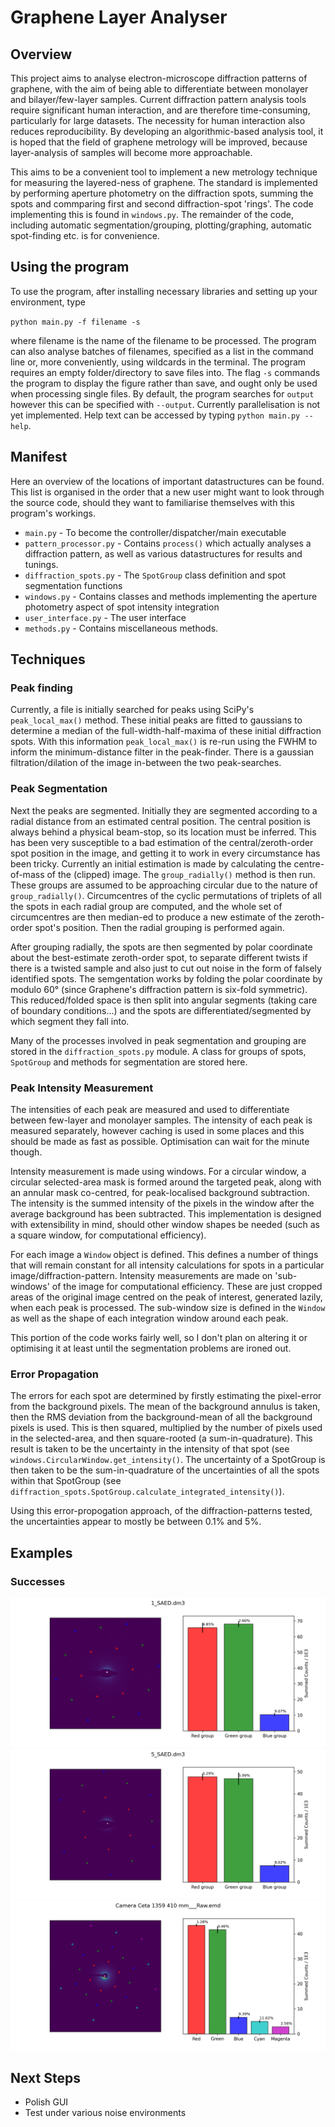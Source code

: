 # Graphene Layer Analyser

## Overview

This project aims to analyse electron-microscope diffraction patterns of graphene, with the aim of being able to differentiate between monolayer and bilayer/few-layer samples. Current diffraction pattern analysis tools require significant human interaction, and are therefore time-consuming, particularly for large datasets. The necessity for human interaction also reduces reproducibility. By developing an algorithmic-based analysis tool, it is hoped that the field of graphene metrology will be improved, because layer-analysis of samples will become more approachable.

This aims to be a convenient tool to implement a new metrology technique for measuring the layered-ness of graphene. The standard is implemented by performing aperture photometry on the diffraction spots, summing the spots and commparing first and second diffraction-spot 'rings'. The code implementing this is found in `windows.py`. The remainder of the code, including automatic segmentation/grouping, plotting/graphing, automatic spot-finding etc. is for convenience.

## Using the program

To use the program, after installing necessary libraries and setting up your environment, type

`python main.py -f filename -s`

where filename is the name of the filename to be processed. The program can also analyse batches of filenames, specified as a list in the command line or, more conveniently, using wildcards in the terminal. The program requires an empty folder/directory to save files into. The flag `-s` commands the program to display the figure rather than save, and ought only be used when processing single files. By default, the program searches for `output` however this can be specified with `--output`. Currently parallelisation is not yet implemented. Help text can be accessed by typing `python main.py --help`.

## Manifest

Here an overview of the locations of important datastructures can be found. This list is organised in the order that a new user might want to look through the source code, should they want to familiarise themselves with this program's workings.
* `main.py` - To become the controller/dispatcher/main executable
* `pattern_processor.py` - Contains `process()` which actually analyses a diffraction pattern, as well as various datastructures for results and tunings.
* `diffraction_spots.py` - The `SpotGroup` class definition and spot segmentation functions
* `windows.py` - Contains classes and methods implementing the aperture photometry aspect of spot intensity integration
* `user_interface.py` - The user interface
* `methods.py` - Contains miscellaneous methods.

## Techniques

### Peak finding

Currently, a file is initially searched for peaks using SciPy's `peak_local_max()` method. These initial peaks are fitted to gaussians to determine a median of the full-width-half-maxima of these initial diffraction spots. With this information `peak_local_max()` is re-run using the FWHM to inform the minimum-distance filter in the peak-finder. There is a gaussian filtration/dilation of the image in-between the two peak-searches.

### Peak Segmentation

Next the peaks are segmented. Initially they are segmented according to a radial distance from an estimated central position. The central position is always behind a physical beam-stop, so its location must be inferred. This has been very susceptible to a bad estimation of the central/zeroth-order spot position in the image, and getting it to work in every circumstance has been tricky. Currently an initial estimation is made by calculating the centre-of-mass of the (clipped) image. The `group_radially()` method is then run. These groups are assumed to be approaching circular due to the nature of `group_radially()`. Circumcentres of the cyclic permutations of triplets of all the spots in each radial group are computed, and the whole set of circumcentres are then median-ed to produce a new estimate of the zeroth-order spot's position. Then the radial grouping is performed again.

After grouping radially, the spots are then segmented by polar coordinate about the best-estimate zeroth-order spot, to separate different twists if there is a twisted sample and also just to cut out noise in the form of falsely identified spots. The semgentation works by folding the polar coordinate by modulo 60° (since Graphene's diffraction pattern is six-fold symmetric). This reduced/folded space is then split into angular segments (taking care of boundary conditions...) and the spots are differentiated/segmented by which segment they fall into.

Many of the processes involved in peak segmentation and grouping are stored in the `diffraction_spots.py` module. A class for groups of spots, `SpotGroup` and methods for segmentation are stored here.

### Peak Intensity Measurement

The intensities of each peak are measured and used to differentiate between few-layer and monolayer samples. The intensity of each peak is measured separately, however caching is used in some places and this should be made as fast as possible. Optimisation can wait for the minute though.

Intensity measurement is made using windows. For a circular window, a circular selected-area mask is formed around the targeted peak, along with an annular mask co-centred, for peak-localised background subtraction. The intensity is the summed intensity of the pixels in the window after the average background has been subtracted. This implementation is designed with extensibility in mind, should other window shapes be needed (such as a square window, for computational efficiency).

For each image a `Window` object is defined. This defines a number of things that will remain constant for all intensity calculations for spots in a particular image/diffraction-pattern. Intensity measurements are made on 'sub-windows' of the image for computational efficiency. These are just cropped areas of the original image centred on the peak of interest, generated lazily, when each peak is processed. The sub-window size is defined in the `Window` as well as the shape of each integration window around each peak.

This portion of the code works fairly well, so I don't plan on altering it or optimising it at least until the segmentation problems are ironed out.

### Error Propagation

The errors for each spot are determined by firstly estimating the pixel-error from the background pixels. The mean of the background annulus is taken, then the RMS deviation from the background-mean of all the background pixels is used. This is then squared, multiplied by the number of pixels used in the selected-area, and then square-rooted (a sum-in-quadrature). This result is taken to be the uncertainty in the intensity of that spot (see `windows.CircularWindow.get_intensity()`. The uncertainty of a SpotGroup is then taken to be the sum-in-quadrature of the uncertainties of all the spots within that SpotGroup (see `diffraction_spots.SpotGroup.calculate_integrated_intensity()`). 

Using this error-propogation approach, of the diffraction-patterns tested, the uncertainties appear to mostly be between 0.1% and 5%.

## Examples

### Successes

![](examples/1_SAED.png)
![](examples/5_SAED.png)
![](examples/Camera%20Ceta%201359%20410%20mm___Raw.png)

## Next Steps

* Polish GUI
* Test under various noise environments
